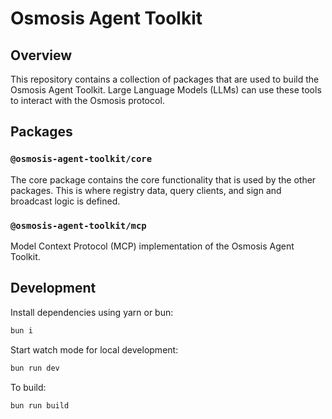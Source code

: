 # Osmosis Agent Toolkit

## Overview

This repository contains a collection of packages that are used to build the Osmosis Agent Toolkit.
Large Language Models (LLMs) can use these tools to interact with the Osmosis protocol.

## Packages

### `@osmosis-agent-toolkit/core`

The core package contains the core functionality that is used by the other packages.
This is where registry data, query clients, and sign and broadcast logic is defined.

### `@osmosis-agent-toolkit/mcp`

Model Context Protocol (MCP) implementation of the Osmosis Agent Toolkit.

## Development

Install dependencies using yarn or bun:
```bash
bun i
```

Start watch mode for local development:
```bash
bun run dev
```

To build:
```bash
bun run build
```
